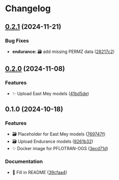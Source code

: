 # Changelog

## [0.2.1](https://github.com/ImperialCollegeLondon/StrataTrapper-models/compare/v0.2.0...v0.2.1) (2024-11-21)


### Bug Fixes

* **endurance:** :card_file_box: add missing PERMZ data ([28217c2](https://github.com/ImperialCollegeLondon/StrataTrapper-models/commit/28217c263756afddf091486025b08c29070370d8))

## [0.2.0](https://github.com/ImperialCollegeLondon/StrataTrapper-models/compare/v0.1.0...v0.2.0) (2024-11-08)


### Features

* :sparkles: Upload East Mey models ([41bd5de](https://github.com/ImperialCollegeLondon/StrataTrapper-models/commit/41bd5de30332622de82fd68e9c09fa765fee072d))

## 0.1.0 (2024-10-18)


### Features

* :card_file_box: Placeholder for East Mey models ([769747f](https://github.com/ImperialCollegeLondon/StrataTrapper-models/commit/769747f5c506454e5571b91fb7ee162a3766e0db))
* :card_file_box: Upload Endurance models ([8261b32](https://github.com/ImperialCollegeLondon/StrataTrapper-models/commit/8261b323970f9b5abe18418a9f567e32e41052ac))
* :sparkles: Docker image for PFLOTRAN-OGS ([3ecd71d](https://github.com/ImperialCollegeLondon/StrataTrapper-models/commit/3ecd71df474201d99dc9c0a04ab5aea8e97c96b9))


### Documentation

* :memo: Fill in README ([39cfaa4](https://github.com/ImperialCollegeLondon/StrataTrapper-models/commit/39cfaa4c1e70e8bdb527538e32cdaf19c7cf073a))
